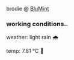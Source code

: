 brodie @ [BluMint](https://www.linkedin.com/company/blumint-io/)

<!--weather_start-->
### working conditions..

weather: light rain 🌧️

temp: 7.81 °C 🧥

<!--weather_end-->
